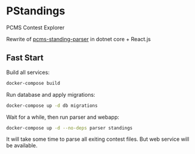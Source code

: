 # PStandings
PCMS Contest Explorer

Rewrite of [pcms-standing-parser](https://github.com/alikhil/pcms-standing-parser) in dotnet core + React.js

## Fast Start

Build all services:

```sh
docker-compose build
```

Run database and apply migrations:

```sh
docker-compose up -d db migrations
```

Wait for a while, then run parser and webapp:

```sh
docker-compose up -d --no-deps parser standings 
```

It will take some time to parse all exiting contest files. But web service will be available.